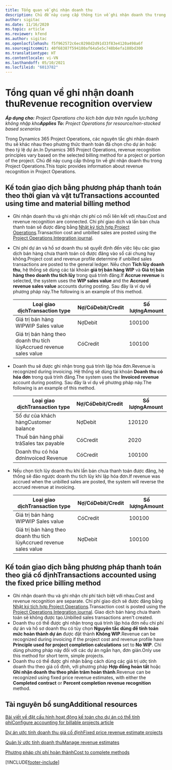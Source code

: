 ```yaml
---
title: Tổng quan về ghi nhận doanh thu
description: Chủ đề này cung cấp thông tin về ghi nhận doanh thu trong Project Operations.
author: sigitac
ms.date: 11/16/2020
ms.topic: article
ms.reviewer: kfend
ms.author: sigitac
ms.openlocfilehash: f5f962572c6ec0298d2d91d33f83e4120a498a6f
ms.sourcegitcommit: 40f68387f594180af64a5e5c748b6efa188bd300
ms.translationtype: HT
ms.contentlocale: vi-VN
ms.lasthandoff: 05/10/2021
ms.locfileid: "6013782"
---
```

# <a name="revenue-recognition-overview"></a><span data-ttu-id="843e0-103">Tổng quan về ghi nhận doanh thu</span><span class="sxs-lookup"><span data-stu-id="843e0-103">Revenue recognition overview</span></span>

<span data-ttu-id="843e0-104">_**Áp dụng cho:** Project Operations cho kịch bản dựa trên nguồn lực/hàng không nhập kho_</span><span class="sxs-lookup"><span data-stu-id="843e0-104">_**Applies To:** Project Operations for resource/non-stocked based scenarios_</span></span>

<span data-ttu-id="843e0-105">Trong Dynamics 365 Project Operations, các nguyên tắc ghi nhận doanh thu sẽ khác nhau theo phương thức thanh toán đã chọn cho dự án hoặc theo tỷ lệ dự án.</span><span class="sxs-lookup"><span data-stu-id="843e0-105">In Dynamics 365 Project Operations, revenue recognition principles vary based on the selected billing method for a project or portion of the project.</span></span> <span data-ttu-id="843e0-106">Chủ đề này cung cấp thông tin về ghi nhận doanh thu trong Project Operations.</span><span class="sxs-lookup"><span data-stu-id="843e0-106">This topic provides information about revenue recognition in Project Operations.</span></span>

## <a name="transactions-accounted-using-time-and-material-billing-method"></a><span data-ttu-id="843e0-107">Kế toán giao dịch bằng phương pháp thanh toán theo thời gian và vật tư</span><span class="sxs-lookup"><span data-stu-id="843e0-107">Transactions accounted using time and material billing method</span></span>

- <span data-ttu-id="843e0-108">Ghi nhận doanh thu và ghi nhận chi phí có mối liên kết với nhau.</span><span class="sxs-lookup"><span data-stu-id="843e0-108">Cost and revenue recognition are connected.</span></span> <span data-ttu-id="843e0-109">Chi phí giao dịch và lần bán chưa thanh toán sẽ được đăng bằng [Nhật ký tích hợp Project Operations](../project-accounting/project-operations-integration-journal.md).</span><span class="sxs-lookup"><span data-stu-id="843e0-109">Transaction cost and unbilled sales are posted using the [Project Operations Integration journal](../project-accounting/project-operations-integration-journal.md).</span></span>
- <span data-ttu-id="843e0-110">Chi phí dự án và hồ sơ doanh thu sẽ quyết định đến việc liệu các giao dịch bán hàng chưa thanh toán có được đăng vào sổ cái chung hay không.</span><span class="sxs-lookup"><span data-stu-id="843e0-110">Project cost and revenue profile determine if unbilled sales transactions are posted to the general ledger.</span></span> <span data-ttu-id="843e0-111">Nếu chọn **Tích lũy doanh thu**, hệ thống sẽ dùng các tài khoản **giá trị bán hàng WIP** và **Giá trị bán hàng theo doanh thu tích lũy** trong quá trình đăng.</span><span class="sxs-lookup"><span data-stu-id="843e0-111">If **Accrue revenue** is selected, the system uses the **WIP sales value** and the **Accrued revenue sales value** accounts during posting.</span></span> <span data-ttu-id="843e0-112">Sau đây là ví dụ về phương pháp này.</span><span class="sxs-lookup"><span data-stu-id="843e0-112">The following is an example of this method.</span></span>  

  | <span data-ttu-id="843e0-113">Loại giao dịch</span><span class="sxs-lookup"><span data-stu-id="843e0-113">Transaction type</span></span> | <span data-ttu-id="843e0-114">Nợ/Có</span><span class="sxs-lookup"><span data-stu-id="843e0-114">Debit/Credit</span></span> | <span data-ttu-id="843e0-115">Số lượng</span><span class="sxs-lookup"><span data-stu-id="843e0-115">Amount</span></span> |
  | --- | --- | --- |
  | <span data-ttu-id="843e0-116">Giá trị bán hàng WIP</span><span class="sxs-lookup"><span data-stu-id="843e0-116">WIP Sales value</span></span> | <span data-ttu-id="843e0-117">Nợ</span><span class="sxs-lookup"><span data-stu-id="843e0-117">Debit</span></span> | <span data-ttu-id="843e0-118">100</span><span class="sxs-lookup"><span data-stu-id="843e0-118">100</span></span> |
  | <span data-ttu-id="843e0-119">Giá trị bán hàng theo doanh thu tích lũy</span><span class="sxs-lookup"><span data-stu-id="843e0-119">Accrued revenue sales value</span></span> | <span data-ttu-id="843e0-120">Có</span><span class="sxs-lookup"><span data-stu-id="843e0-120">Credit</span></span> | <span data-ttu-id="843e0-121">100</span><span class="sxs-lookup"><span data-stu-id="843e0-121">100</span></span> |

- <span data-ttu-id="843e0-122">Doanh thu sẽ được ghi nhận trong quá trình lập hóa đơn.</span><span class="sxs-lookup"><span data-stu-id="843e0-122">Revenue is recognized during invoicing.</span></span> <span data-ttu-id="843e0-123">Hệ thống sẽ dùng tài khoản **Doanh thu có hóa đơn** trong quá trình đăng.</span><span class="sxs-lookup"><span data-stu-id="843e0-123">The system uses the **Invoiced revenue** account during posting.</span></span> <span data-ttu-id="843e0-124">Sau đây là ví dụ về phương pháp này.</span><span class="sxs-lookup"><span data-stu-id="843e0-124">The following is an example of this method.</span></span>  

  | <span data-ttu-id="843e0-125">Loại giao dịch</span><span class="sxs-lookup"><span data-stu-id="843e0-125">Transaction type</span></span> | <span data-ttu-id="843e0-126">Nợ/Có</span><span class="sxs-lookup"><span data-stu-id="843e0-126">Debit/Credit</span></span> | <span data-ttu-id="843e0-127">Số lượng</span><span class="sxs-lookup"><span data-stu-id="843e0-127">Amount</span></span> |
  | --- | --- | --- |
  | <span data-ttu-id="843e0-128">Số dư của khách hàng</span><span class="sxs-lookup"><span data-stu-id="843e0-128">Customer balance</span></span> | <span data-ttu-id="843e0-129">Nợ</span><span class="sxs-lookup"><span data-stu-id="843e0-129">Debit</span></span> | <span data-ttu-id="843e0-130">120</span><span class="sxs-lookup"><span data-stu-id="843e0-130">120</span></span> |
  | <span data-ttu-id="843e0-131">Thuế bán hàng phải trả</span><span class="sxs-lookup"><span data-stu-id="843e0-131">Sales tax payable</span></span> | <span data-ttu-id="843e0-132">Có</span><span class="sxs-lookup"><span data-stu-id="843e0-132">Credit</span></span> | <span data-ttu-id="843e0-133">20</span><span class="sxs-lookup"><span data-stu-id="843e0-133">20</span></span> |
  | <span data-ttu-id="843e0-134">Doanh thu có hóa đơn</span><span class="sxs-lookup"><span data-stu-id="843e0-134">Invoiced Revenue</span></span> | <span data-ttu-id="843e0-135">Có</span><span class="sxs-lookup"><span data-stu-id="843e0-135">Credit</span></span> | <span data-ttu-id="843e0-136">100</span><span class="sxs-lookup"><span data-stu-id="843e0-136">100</span></span> |

- <span data-ttu-id="843e0-137">Nếu chọn tích lũy doanh thu khi lần bán chưa thanh toán được đăng, hệ thống sẽ đảo ngược doanh thu tích lũy khi lập hóa đơn.</span><span class="sxs-lookup"><span data-stu-id="843e0-137">If revenue was accrued when the unbilled sales are posted, the system will reverse the accrued revenue at invoicing.</span></span>

  | <span data-ttu-id="843e0-138">Loại giao dịch</span><span class="sxs-lookup"><span data-stu-id="843e0-138">Transaction type</span></span> | <span data-ttu-id="843e0-139">Nợ/Có</span><span class="sxs-lookup"><span data-stu-id="843e0-139">Debit/Credit</span></span> | <span data-ttu-id="843e0-140">Số lượng</span><span class="sxs-lookup"><span data-stu-id="843e0-140">Amount</span></span> |
  | --- | --- | --- |
  | <span data-ttu-id="843e0-141">Giá trị bán hàng WIP</span><span class="sxs-lookup"><span data-stu-id="843e0-141">WIP Sales value</span></span> | <span data-ttu-id="843e0-142">Có</span><span class="sxs-lookup"><span data-stu-id="843e0-142">Credit</span></span> | <span data-ttu-id="843e0-143">100</span><span class="sxs-lookup"><span data-stu-id="843e0-143">100</span></span> |
  | <span data-ttu-id="843e0-144">Giá trị bán hàng theo doanh thu tích lũy</span><span class="sxs-lookup"><span data-stu-id="843e0-144">Accrued revenue sales value</span></span> | <span data-ttu-id="843e0-145">Nợ</span><span class="sxs-lookup"><span data-stu-id="843e0-145">Debit</span></span> | <span data-ttu-id="843e0-146">100</span><span class="sxs-lookup"><span data-stu-id="843e0-146">100</span></span> |

## <a name="transactions-accounted-using-the-fixed-price-billing-method"></a><span data-ttu-id="843e0-147">Kế toán giao dịch bằng phương pháp thanh toán theo giá cố định</span><span class="sxs-lookup"><span data-stu-id="843e0-147">Transactions accounted using the fixed price billing method</span></span>

- <span data-ttu-id="843e0-148">Ghi nhận doanh thu và ghi nhận chi phí tách biệt với nhau.</span><span class="sxs-lookup"><span data-stu-id="843e0-148">Cost and revenue recognition are separate.</span></span> <span data-ttu-id="843e0-149">Chi phí giao dịch sẽ được đăng bằng [Nhật ký tích hợp Project Operations](../project-accounting/project-operations-integration-journal.md).</span><span class="sxs-lookup"><span data-stu-id="843e0-149">Transaction cost is posted using the [Project Operations Integration journal](../project-accounting/project-operations-integration-journal.md).</span></span> <span data-ttu-id="843e0-150">Giao dịch bán hàng chưa thanh toán sẽ không được tạo.</span><span class="sxs-lookup"><span data-stu-id="843e0-150">Unbilled sales transactions aren't created.</span></span>
- <span data-ttu-id="843e0-151">Doanh thu có thể được ghi nhận trong quá trình lập hóa đơn nếu chi phí dự án và hồ sơ doanh thu có tùy chọn **Nguyên tắc dùng để tính toán mức hoàn thành dự án** được đặt thành **Không WIP**.</span><span class="sxs-lookup"><span data-stu-id="843e0-151">Revenue can be recognized during invoicing if the project cost and revenue profile have **Principle used for project completion calculations** set to **No WIP**.</span></span> <span data-ttu-id="843e0-152">Chỉ dùng phương pháp này đối với các dự án ngắn hạn, đơn giản.</span><span class="sxs-lookup"><span data-stu-id="843e0-152">Only use this method for short term, simple projects.</span></span>
- <span data-ttu-id="843e0-153">Doanh thu có thể được ghi nhận bằng cách dùng các giá trị ước tính doanh thu theo giá cố định, với phương pháp **Hợp đồng hoàn tất** hoặc **Ghi nhận doanh thu theo phần trăm hoàn thành**.</span><span class="sxs-lookup"><span data-stu-id="843e0-153">Revenue can be recognized using fixed price revenue estimates, with either the **Completed contract** or **Percent completion revenue recognition** method.</span></span>

## <a name="additional-resources"></a><span data-ttu-id="843e0-154">Tài nguyên bổ sung</span><span class="sxs-lookup"><span data-stu-id="843e0-154">Additional resources</span></span>
[<span data-ttu-id="843e0-155">Bài viết về đặt cấu hình hoạt động kế toán cho dự án có thể tính phí</span><span class="sxs-lookup"><span data-stu-id="843e0-155">Configure accounting for billable projects article</span></span>](../project-accounting/configure-accounting-billable-projects.md)

[<span data-ttu-id="843e0-156">Dự án ước tính doanh thu giá cố định</span><span class="sxs-lookup"><span data-stu-id="843e0-156">Fixed price revenue estimate projects</span></span>](rev-rec-percentage-completion-method.md)

[<span data-ttu-id="843e0-157">Quản lý ước tính doanh thu</span><span class="sxs-lookup"><span data-stu-id="843e0-157">Manage revenue estimates</span></span>](rev-rec-completed-contract-method.md)

[<span data-ttu-id="843e0-158">Phương pháp chi phí hoàn thành</span><span class="sxs-lookup"><span data-stu-id="843e0-158">Cost to complete methods</span></span>](cost-complete-methods.md)


[!INCLUDE[footer-include](../includes/footer-banner.md)]
